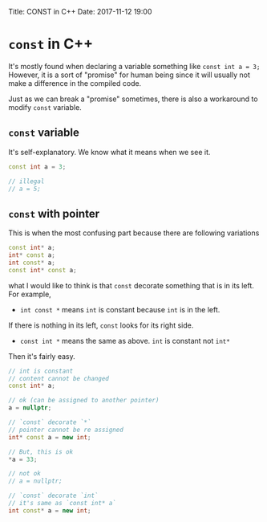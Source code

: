 Title: CONST in C++
Date: 2017-11-12 19:00


# `const` in C++

It's mostly found when declaring a variable something like `const int a = 3;`
However, it is a sort of "promise" for human being since it will usually not make a difference in the compiled code.

Just as we can break a "promise" sometimes, there is also a workaround to modify `const` variable.

## `const` variable

It's self-explanatory. We know what it means when we see it.

```c++
const int a = 3;

// illegal
// a = 5;
```

## `const` with pointer

This is when the most confusing part because there are following variations

```c++
const int* a;
int* const a;
int const* a;
const int* const a;
```

what I would like to think is that `const` decorate something that is in its left. For example,

- `int const *` means `int` is constant because `int` is in the left.

If there is nothing in its left, `const` looks for its right side.

- `const int *` means the same as above. `int` is constant not `int*`


Then it's fairly easy.


```c++
// int is constant
// content cannot be changed
const int* a;

// ok (can be assigned to another pointer)
a = nullptr;
```



```c++
// `const` decorate `*`
// pointer cannot be re assigned
int* const a = new int;

// But, this is ok
*a = 33;

// not ok
// a = nullptr;
```


```c++
// `const` decorate `int`
// it's same as `const int* a`
int const* a = new int;
```
